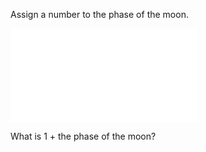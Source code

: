 Assign a number to the phase of the moon.

![current phase of the moon](out/moon.md)

What is 1 + the phase of the moon?
